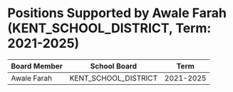 # Positions Supported by Awale Farah (KENT_SCHOOL_DISTRICT, Term: 2021-2025)

| Board Member | School Board | Term |
|--------------|--------------|------|
| Awale Farah | KENT_SCHOOL_DISTRICT | 2021-2025 |

